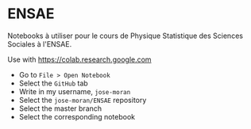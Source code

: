 # ENSAE

Notebooks à utiliser pour le cours de Physique Statistique des Sciences Sociales à l'ENSAE.

Use with https://colab.research.google.com

* Go to ```File > Open Notebook```
* Select the ```GitHub``` tab
* Write in my username, ```jose-moran```
* Select the ```jose-moran/ENSAE``` repository 
* Select the master branch
* Select the corresponding notebook  
